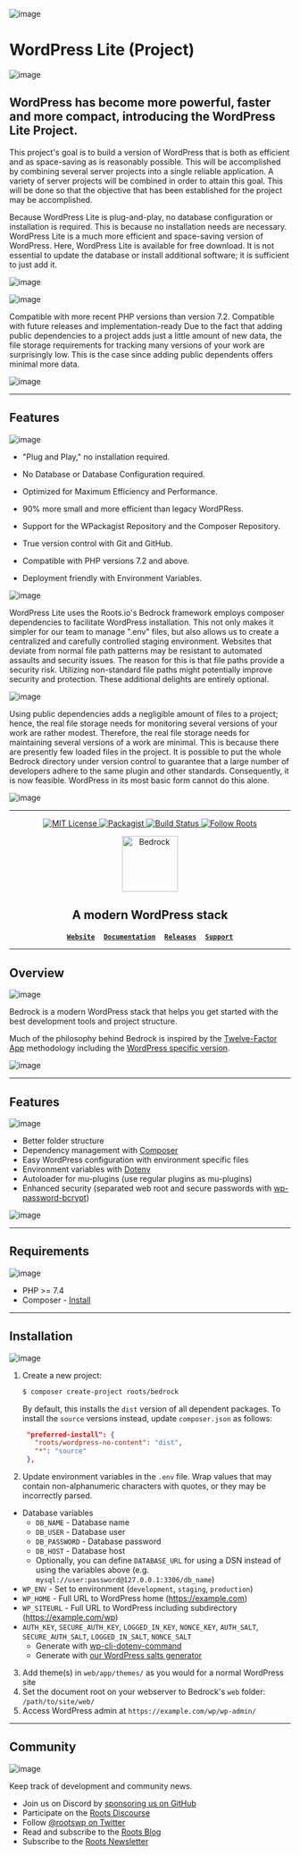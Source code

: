 ![image](https://user-images.githubusercontent.com/6468571/183256208-c68f8f50-d0fd-4dde-85ad-7e2ea828f78e.png)

# WordPress Lite (Project)
![image](https://user-images.githubusercontent.com/6468571/183256682-7d3725d4-8bf4-46e5-b77d-4d72af8d8a19.png)

## WordPress has become more powerful, faster and more compact, introducing the WordPress Lite Project. 

This project's goal is to build a version of WordPress that is both as efficient and as space-saving as is reasonably possible. This will be accomplished by combining several server projects into a single reliable application. A variety of server projects will be combined in order to attain this goal. This will be done so that the objective that has been established for the project may be accomplished.

Because WordPress Lite is plug-and-play, no database configuration or installation is required. This is because no installation needs are necessary. WordPress Lite is a much more efficient and space-saving version of WordPress. Here, WordPress Lite is available for free download. It is not essential to update the database or install additional software; it is sufficient to just add it. 

![image](https://user-images.githubusercontent.com/6468571/183256289-47223674-67ef-4064-8c4b-09a1bbd97981.png)

![image](https://user-images.githubusercontent.com/6468571/183256718-81c2bcfd-529e-4a05-b859-2d2662eef141.png)

Compatible with more recent PHP versions than version 7.2. Compatible with future releases and implementation-ready Due to the fact that adding public dependencies to a project adds just a little amount of new data, the file storage requirements for tracking many versions of your work are surprisingly low. This is the case since adding public dependents offers minimal more data.

![image](https://user-images.githubusercontent.com/6468571/183256576-c1024d67-7bb7-4798-ab6f-8bbbacf430b7.png)

<hr/>

## Features
![image](https://user-images.githubusercontent.com/6468571/183256741-e231fc19-aecb-4a6d-bb9a-94465fbb8a7d.png)

- "Plug and Play," no installation required. 

- No Database or Database Configuration required.

- Optimized for Maximum Efficiency and Performance.

- 90% more small and more efficient than legacy WordPRess.

- Support for the WPackagist Repository and the Composer Repository.

- True version control with Git and GitHub.

- Compatible with PHP versions 7.2 and above.

- Deployment friendly with Environment Variables.

![image](https://user-images.githubusercontent.com/6468571/183256359-59495c98-c5a8-4a9a-b79f-5d1bab7ce213.png)

WordPress Lite uses the Roots.io's Bedrock framework employs composer dependencies to facilitate WordPress installation. This not only makes it simpler for our team to manage ".env" files, but also allows us to create a centralized and carefully controlled staging environment. Websites that deviate from normal file path patterns may be resistant to automated assaults and security issues. The reason for this is that file paths provide a security risk. Utilizing non-standard file paths might potentially improve security and protection. These additional delights are entirely optional. 

![image](https://user-images.githubusercontent.com/6468571/183256546-9e3ae3ca-a114-4b3b-ad72-072af4374ed3.png)

Using public dependencies adds a negligible amount of files to a project; hence, the real file storage needs for monitoring several versions of your work are rather modest. Therefore, the real file storage needs for maintaining several versions of a work are minimal. This is because there are presently few loaded files in the project. It is possible to put the whole Bedrock directory under version control to guarantee that a large number of developers adhere to the same plugin and other standards. Consequently, it is now feasible. WordPress in its most basic form cannot do this alone.

![image](https://user-images.githubusercontent.com/6468571/183256500-cfc3c37a-ade0-4e89-a2bf-0c3a4664be5a.png)

<hr/>

<p align="center">
  <a href="LICENSE.md">
    <img alt="MIT License" src="https://img.shields.io/github/license/roots/bedrock?color=%23525ddc&style=flat-square" />
  </a>

  <a href="https://packagist.org/packages/roots/bedrock">
    <img alt="Packagist" src="https://img.shields.io/packagist/v/roots/bedrock.svg?style=flat-square" />
  </a>

  <a href="https://github.com/roots/bedrock/actions/workflows/ci.yml">
    <img alt="Build Status" src="https://img.shields.io/github/workflow/status/roots/bedrock/CI?style=flat-square" />
  </a>

  <a href="https://twitter.com/rootswp">
    <img alt="Follow Roots" src="https://img.shields.io/twitter/follow/rootswp.svg?style=flat-square&color=1da1f2" />
  </a>
</p>

<p align="center">
  <a href="https://roots.io/bedrock/">
    <img alt="Bedrock" src="https://cdn.roots.io/app/uploads/logo-bedrock.svg" height="100">
  </a>
</p>

<h2 align="center">A modern WordPress stack</h2>

<p align="center">
  <a href="https://roots.io/"><strong><code>Website</code></strong></a> &nbsp;&nbsp; <a href="https://docs.roots.io/bedrock/master/installation/"><strong><code>Documentation</code></strong></a> &nbsp;&nbsp; <a href="https://github.com/roots/bedrock/releases"><strong><code>Releases</code></strong></a> &nbsp;&nbsp; <a href="https://discourse.roots.io/"><strong><code>Support</code></strong></a>
</p>

<hr/>

## Overview
![image](https://user-images.githubusercontent.com/6468571/183256763-0534ba9a-ccf4-42ad-9bc1-0be1a1a5c26f.png)

Bedrock is a modern WordPress stack that helps you get started with the best development tools and project structure.

Much of the philosophy behind Bedrock is inspired by the [Twelve-Factor App](http://12factor.net/) methodology including the [WordPress specific version](https://roots.io/twelve-factor-wordpress/).

![image](https://user-images.githubusercontent.com/6468571/183256466-c0c16d32-1944-46d1-abb3-80e2487e5c6b.png)

<hr/>

## Features

![image](https://user-images.githubusercontent.com/6468571/183256791-970f3b04-7502-4338-b6fe-c1bf0720dfa8.png)

- Better folder structure
- Dependency management with [Composer](https://getcomposer.org)
- Easy WordPress configuration with environment specific files
- Environment variables with [Dotenv](https://github.com/vlucas/phpdotenv)
- Autoloader for mu-plugins (use regular plugins as mu-plugins)
- Enhanced security (separated web root and secure passwords with [wp-password-bcrypt](https://github.com/roots/wp-password-bcrypt))

![image](https://user-images.githubusercontent.com/6468571/183256454-4fffe2aa-9b3c-48da-b976-7c92857e7888.png)

<hr/>

## Requirements

![image](https://user-images.githubusercontent.com/6468571/183256808-0fbdf414-4266-40f7-9872-1db60287f351.png)


- PHP >= 7.4
- Composer - [Install](https://getcomposer.org/doc/00-intro.md#installation-linux-unix-osx)

<hr/>

## Installation

![image](https://user-images.githubusercontent.com/6468571/183256818-79ae853d-999e-4bdf-a8ef-d194691fc636.png)

1. Create a new project:
   ```sh
   $ composer create-project roots/bedrock
   ```
   By default, this installs the `dist` version of all dependent packages.  To install the `source` versions instead, update `composer.json` as follows:
   ```json
    "preferred-install": {
      "roots/wordpress-no-content": "dist",
      "*": "source"
    },
   ```
2. Update environment variables in the `.env` file. Wrap values that may contain non-alphanumeric characters with quotes, or they may be incorrectly parsed.

- Database variables
  - `DB_NAME` - Database name
  - `DB_USER` - Database user
  - `DB_PASSWORD` - Database password
  - `DB_HOST` - Database host
  - Optionally, you can define `DATABASE_URL` for using a DSN instead of using the variables above (e.g. `mysql://user:password@127.0.0.1:3306/db_name`)
- `WP_ENV` - Set to environment (`development`, `staging`, `production`)
- `WP_HOME` - Full URL to WordPress home (https://example.com)
- `WP_SITEURL` - Full URL to WordPress including subdirectory (https://example.com/wp)
- `AUTH_KEY`, `SECURE_AUTH_KEY`, `LOGGED_IN_KEY`, `NONCE_KEY`, `AUTH_SALT`, `SECURE_AUTH_SALT`, `LOGGED_IN_SALT`, `NONCE_SALT`
  - Generate with [wp-cli-dotenv-command](https://github.com/aaemnnosttv/wp-cli-dotenv-command)
  - Generate with [our WordPress salts generator](https://roots.io/salts.html)

3. Add theme(s) in `web/app/themes/` as you would for a normal WordPress site
4. Set the document root on your webserver to Bedrock's `web` folder: `/path/to/site/web/`
5. Access WordPress admin at `https://example.com/wp/wp-admin/`

<hr/>

## Community

![image](https://user-images.githubusercontent.com/6468571/183256833-43c385c6-658e-498f-8257-42b84c2d78f0.png)


Keep track of development and community news.

- Join us on Discord by [sponsoring us on GitHub](https://github.com/sponsors/roots)
- Participate on the [Roots Discourse](https://discourse.roots.io/)
- Follow [@rootswp on Twitter](https://twitter.com/rootswp)
- Read and subscribe to the [Roots Blog](https://roots.io/blog/)
- Subscribe to the [Roots Newsletter](https://roots.io/subscribe/)
